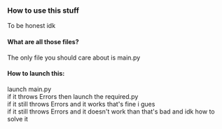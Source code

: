 <!-- Make a new line with <br> tag -->
<h3>
How to use this stuff
</h3>
To be honest idk
<h4>What are all those files?</h4>
The only file you should care about is main.py
<h4>How to launch this:</h4>
launch main.py <br>
if it throws Errors then launch the required.py <br>
if it still throws Errors and it works that's fine i gues <br>
if it still throws Errors and it doesn't work than that's bad and idk how to solve it <br>